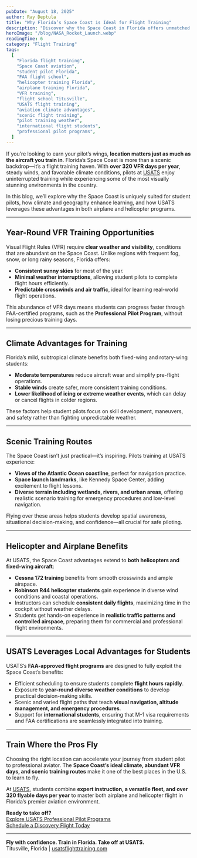```yaml
---
pubDate: "August 18, 2025"
author: Ray Deptula
title: "Why Florida’s Space Coast is Ideal for Flight Training"
description: "Discover why the Space Coast in Florida offers unmatched flight training opportunities. Learn about year-round VFR conditions, favorable weather, scenic training environments, and how USATS maximizes these advantages for student pilots."
heroImage: "/blog/NASA_Rocket_Launch.webp"
readingTime: 6
category: "Flight Training"
tags:
  [
    "Florida flight training",
    "Space Coast aviation",
    "student pilot Florida",
    "FAA flight school",
    "helicopter training Florida",
    "airplane training Florida",
    "VFR training",
    "flight school Titusville",
    "USATS flight training",
    "aviation climate advantages",
    "scenic flight training",
    "pilot training weather",
    "international flight students",
    "professional pilot programs",
  ]
---
```


If you’re looking to earn your pilot’s wings, **location matters just as much as the aircraft you train in**. Florida’s Space Coast is more than a scenic backdrop—it’s a flight training haven. With **over 320 VFR days per year**, steady winds, and favorable climate conditions, pilots at [USATS](/) enjoy uninterrupted training while experiencing some of the most visually stunning environments in the country.

In this blog, we’ll explore why the Space Coast is uniquely suited for student pilots, how climate and geography enhance learning, and how USATS leverages these advantages in both airplane and helicopter programs.

---

## Year-Round VFR Training Opportunities

Visual Flight Rules (VFR) require **clear weather and visibility**, conditions that are abundant on the Space Coast. Unlike regions with frequent fog, snow, or long rainy seasons, Florida offers:

- **Consistent sunny skies** for most of the year.
- **Minimal weather interruptions**, allowing student pilots to complete flight hours efficiently.
- **Predictable crosswinds and air traffic**, ideal for learning real-world flight operations.

This abundance of VFR days means students can progress faster through FAA-certified programs, such as the **Professional Pilot Program**, without losing precious training days.

---

## Climate Advantages for Training

Florida’s mild, subtropical climate benefits both fixed-wing and rotary-wing students:

- **Moderate temperatures** reduce aircraft wear and simplify pre-flight operations.
- **Stable winds** create safer, more consistent training conditions.
- **Lower likelihood of icing or extreme weather events**, which can delay or cancel flights in colder regions.

These factors help student pilots focus on skill development, maneuvers, and safety rather than fighting unpredictable weather.

---

## Scenic Training Routes

The Space Coast isn’t just practical—it’s inspiring. Pilots training at USATS experience:

- **Views of the Atlantic Ocean coastline**, perfect for navigation practice.
- **Space launch landmarks**, like Kennedy Space Center, adding excitement to flight lessons.
- **Diverse terrain including wetlands, rivers, and urban areas**, offering realistic scenario training for emergency procedures and low-level navigation.

Flying over these areas helps students develop spatial awareness, situational decision-making, and confidence—all crucial for safe piloting.

---

## Helicopter and Airplane Benefits

At USATS, the Space Coast advantages extend to **both helicopters and fixed-wing aircraft**:

- **Cessna 172 training** benefits from smooth crosswinds and ample airspace.
- **Robinson R44 helicopter students** gain experience in diverse wind conditions and coastal operations.
- Instructors can schedule **consistent daily flights**, maximizing time in the cockpit without weather delays.
- Students get hands-on experience in **realistic traffic patterns and controlled airspace**, preparing them for commercial and professional flight environments.

---

## USATS Leverages Local Advantages for Students

USATS’s **FAA-approved flight programs** are designed to fully exploit the Space Coast’s benefits:

- Efficient scheduling to ensure students complete **flight hours rapidly**.
- Exposure to **year-round diverse weather conditions** to develop practical decision-making skills.
- Scenic and varied flight paths that teach **visual navigation, altitude management, and emergency procedures**.
- Support for **international students**, ensuring that M-1 visa requirements and FAA certifications are seamlessly integrated into training.

---

## Train Where the Pros Fly

Choosing the right location can accelerate your journey from student pilot to professional aviator. The **Space Coast’s ideal climate, abundant VFR days, and scenic training routes** make it one of the best places in the U.S. to learn to fly.

At [USATS](https://usatsflighttraining.com/enroll-now), students combine **expert instruction, a versatile fleet, and over 320 flyable days per year** to master both airplane and helicopter flight in Florida’s premier aviation environment.

**Ready to take off?**  
 [Explore USATS Professional Pilot Programs](/flight-training/)  
 [Schedule a Discovery Flight Today](/discovery-flight/)

---

**Fly with confidence. Train in Florida. Take off at USATS.**  
 Titusville, Florida | [usatsflighttraining.com](/)
